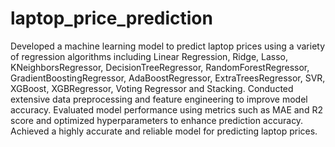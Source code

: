 # laptop_price_prediction
Developed a machine learning model to predict laptop prices using a variety of regression algorithms including Linear Regression, Ridge, Lasso, KNeighborsRegressor, DecisionTreeRegressor, RandomForestRegressor, GradientBoostingRegressor, AdaBoostRegressor, ExtraTreesRegressor, SVR, XGBoost, XGBRegressor, Voting Regressor and Stacking. Conducted extensive data preprocessing and feature engineering to improve model accuracy.
Evaluated model performance using metrics such as MAE and R2 score and optimized hyperparameters to enhance prediction accuracy. Achieved a highly accurate and reliable model for predicting laptop prices.
